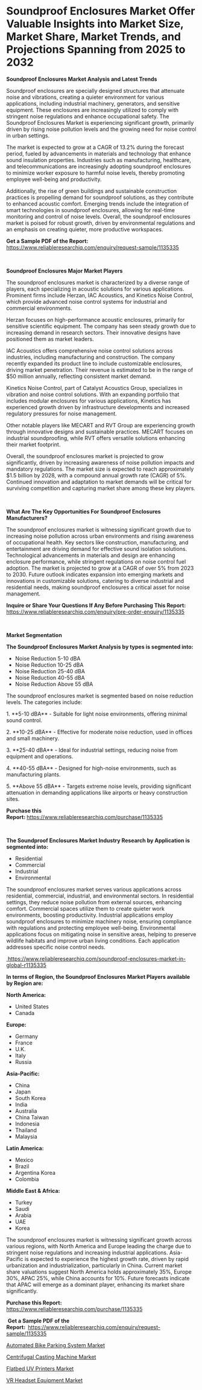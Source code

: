 <p><h1>Soundproof Enclosures Market Offer Valuable Insights into Market Size, Market Share, Market Trends, and Projections Spanning from 2025 to 2032</h1></p><p><strong>Soundproof Enclosures Market Analysis and Latest Trends</strong></p>
<p><p>Soundproof enclosures are specially designed structures that attenuate noise and vibrations, creating a quieter environment for various applications, including industrial machinery, generators, and sensitive equipment. These enclosures are increasingly utilized to comply with stringent noise regulations and enhance occupational safety. The Soundproof Enclosures Market is experiencing significant growth, primarily driven by rising noise pollution levels and the growing need for noise control in urban settings.</p><p>The market is expected to grow at a CAGR of 13.2% during the forecast period, fueled by advancements in materials and technology that enhance sound insulation properties. Industries such as manufacturing, healthcare, and telecommunications are increasingly adopting soundproof enclosures to minimize worker exposure to harmful noise levels, thereby promoting employee well-being and productivity. </p><p>Additionally, the rise of green buildings and sustainable construction practices is propelling demand for soundproof solutions, as they contribute to enhanced acoustic comfort. Emerging trends include the integration of smart technologies in soundproof enclosures, allowing for real-time monitoring and control of noise levels. Overall, the soundproof enclosures market is poised for robust growth, driven by environmental regulations and an emphasis on creating quieter, more productive workspaces.</p></p>
<p><strong>Get a Sample PDF of the Report:&nbsp;</strong> <a href="https://www.reliableresearchiq.com/enquiry/request-sample/1135335?utm_campaign=1159&utm_medium=2&utm_source=Github&utm_content=ia&utm_term=18022025&utm_id=soundproof-enclosures">https://www.reliableresearchiq.com/enquiry/request-sample/1135335</a></p>
<p>&nbsp;</p>
<p><strong>Soundproof Enclosures Major Market Players</strong></p>
<p><p>The soundproof enclosures market is characterized by a diverse range of players, each specializing in acoustic solutions for various applications. Prominent firms include Herzan, IAC Acoustics, and Kinetics Noise Control, which provide advanced noise control systems for industrial and commercial environments.</p><p>Herzan focuses on high-performance acoustic enclosures, primarily for sensitive scientific equipment. The company has seen steady growth due to increasing demand in research sectors. Their innovative designs have positioned them as market leaders.</p><p>IAC Acoustics offers comprehensive noise control solutions across industries, including manufacturing and construction. The company recently expanded its product line to include customizable enclosures, driving market penetration. Their revenue is estimated to be in the range of $50 million annually, reflecting consistent market demand.</p><p>Kinetics Noise Control, part of Catalyst Acoustics Group, specializes in vibration and noise control solutions. With an expanding portfolio that includes modular enclosures for various applications, Kinetics has experienced growth driven by infrastructure developments and increased regulatory pressures for noise management.</p><p>Other notable players like MECART and RVT Group are experiencing growth through innovative designs and sustainable practices. MECART focuses on industrial soundproofing, while RVT offers versatile solutions enhancing their market footprint.</p><p>Overall, the soundproof enclosures market is projected to grow significantly, driven by increasing awareness of noise pollution impacts and mandatory regulations. The market size is expected to reach approximately $1.5 billion by 2028, with a compound annual growth rate (CAGR) of 5%. Continued innovation and adaptation to market demands will be critical for surviving competition and capturing market share among these key players.</p></p>
<p>&nbsp;</p>
<p><strong>What Are The Key Opportunities For Soundproof Enclosures Manufacturers?</strong></p>
<p><p>The soundproof enclosures market is witnessing significant growth due to increasing noise pollution across urban environments and rising awareness of occupational health. Key sectors like construction, manufacturing, and entertainment are driving demand for effective sound isolation solutions. Technological advancements in materials and design are enhancing enclosure performance, while stringent regulations on noise control fuel adoption. The market is projected to grow at a CAGR of over 5% from 2023 to 2030. Future outlook indicates expansion into emerging markets and innovations in customizable solutions, catering to diverse industrial and residential needs, making soundproof enclosures a critical asset for noise management.</p></p>
<p><strong>Inquire or Share Your Questions If Any Before Purchasing This Report:</strong> <a href="https://www.reliableresearchiq.com/enquiry/pre-order-enquiry/1135335?utm_campaign=1159&utm_medium=2&utm_source=Github&utm_content=ia&utm_term=18022025&utm_id=soundproof-enclosures">https://www.reliableresearchiq.com/enquiry/pre-order-enquiry/1135335</a></p>
<p>&nbsp;</p>
<p><strong>Market Segmentation</strong></p>
<p><strong>The Soundproof Enclosures Market Analysis by types is segmented into:</strong></p>
<p><ul><li>Noise Reduction 5-10 dBA</li><li>Noise Reduction 10-25 dBA</li><li>Noise Reduction 25-40 dBA</li><li>Noise Reduction 40-55 dBA</li><li>Noise Reduction Above 55 dBA</li></ul></p>
<p><p>The soundproof enclosures market is segmented based on noise reduction levels. The categories include: </p><p>1. **5-10 dBA** - Suitable for light noise environments, offering minimal sound control.</p><p>2. **10-25 dBA** - Effective for moderate noise reduction, used in offices and small machinery.</p><p>3. **25-40 dBA** - Ideal for industrial settings, reducing noise from equipment and operations.</p><p>4. **40-55 dBA** - Designed for high-noise environments, such as manufacturing plants.</p><p>5. **Above 55 dBA** - Targets extreme noise levels, providing significant attenuation in demanding applications like airports or heavy construction sites.</p></p>
<p><strong>Purchase this Report:&nbsp;</strong><a href="https://www.reliableresearchiq.com/purchase/1135335?utm_campaign=1159&utm_medium=2&utm_source=Github&utm_content=ia&utm_term=18022025&utm_id=soundproof-enclosures">https://www.reliableresearchiq.com/purchase/1135335</a></p>
<p>&nbsp;</p>
<p><strong>The Soundproof Enclosures Market Industry Research by Application is segmented into:</strong></p>
<p><ul><li>Residential</li><li>Commercial</li><li>Industrial</li><li>Environmental</li></ul></p>
<p><p>The soundproof enclosures market serves various applications across residential, commercial, industrial, and environmental sectors. In residential settings, they reduce noise pollution from external sources, enhancing comfort. Commercial spaces utilize them to create quieter work environments, boosting productivity. Industrial applications employ soundproof enclosures to minimize machinery noise, ensuring compliance with regulations and protecting employee well-being. Environmental applications focus on mitigating noise in sensitive areas, helping to preserve wildlife habitats and improve urban living conditions. Each application addresses specific noise control needs.</p></p>
<p><a href="https://www.reliableresearchiq.com/soundproof-enclosures-market-in-global-r1135335?utm_campaign=1159&utm_medium=2&utm_source=Github&utm_content=ia&utm_term=18022025&utm_id=soundproof-enclosures">&nbsp;https://www.reliableresearchiq.com/soundproof-enclosures-market-in-global-r1135335</a></p>
<p><strong>In terms of Region, the Soundproof Enclosures Market Players available by Region are:</strong></p>
<p>
    <p> <strong> North America: </strong>
        <ul>
            <li>United States</li>
            <li>Canada</li>
        </ul>
        </p> 
    <p> <strong> Europe: </strong>
        <ul>
            <li>Germany</li>
            <li>France</li>
            <li>U.K.</li>
            <li>Italy</li>
            <li>Russia</li>
        </ul>
        </p> 
    <p> <strong> Asia-Pacific: </strong>
        <ul>
            <li>China</li>
            <li>Japan</li>
            <li>South Korea</li>
            <li>India</li>
            <li>Australia</li>
            <li>China Taiwan</li>
            <li>Indonesia</li>
            <li>Thailand</li>
            <li>Malaysia</li>
        </ul>
        </p> 
    <p> <strong> Latin America: </strong>
        <ul>
            <li>Mexico</li>
            <li>Brazil</li>
            <li>Argentina Korea</li>
            <li>Colombia</li>
        </ul>
        </p> 
    <p> <strong> Middle East & Africa: </strong>
        <ul>
            <li>Turkey</li>
            <li>Saudi</li>
            <li>Arabia</li>
            <li>UAE</li>
            <li>Korea</li>
        </ul>
    </p>
    </p>
<p><p>The soundproof enclosures market is witnessing significant growth across various regions, with North America and Europe leading the charge due to stringent noise regulations and increasing industrial applications. Asia-Pacific is expected to experience the highest growth rate, driven by rapid urbanization and industrialization, particularly in China. Current market share valuations suggest North America holds approximately 35%, Europe 30%, APAC 25%, while China accounts for 10%. Future forecasts indicate that APAC will emerge as a dominant player, enhancing its market share significantly.</p></p>
<p><strong>Purchase this Report: </strong><a href="https://www.reliableresearchiq.com/purchase/1135335?utm_campaign=1159&utm_medium=2&utm_source=Github&utm_content=ia&utm_term=18022025&utm_id=soundproof-enclosures">https://www.reliableresearchiq.com/purchase/1135335</a></p>
<p>&nbsp;<strong>Get a Sample PDF of the Report:&nbsp;&nbsp;</strong><a href="https://www.reliableresearchiq.com/enquiry/request-sample/1135335?utm_campaign=1159&utm_medium=2&utm_source=Github&utm_content=ia&utm_term=18022025&utm_id=soundproof-enclosures">https://www.reliableresearchiq.com/enquiry/request-sample/1135335</a></p>
<p><strong></strong></p>
<p><p><a href="https://github.com/zoccohaniech/Market-Research-Report-List-1/blob/main/automated-bike-parking-system-market.md?utm_campaign=1159&utm_medium=2&utm_source=Github&utm_content=ia&utm_term=18022025&utm_id=soundproof-enclosures">Automated Bike Parking System Market</a></p><p><a href="https://github.com/rrosasdaunas/Market-Research-Report-List-1/blob/main/centrifugal-casting-machine-market.md?utm_campaign=1159&utm_medium=2&utm_source=Github&utm_content=ia&utm_term=18022025&utm_id=soundproof-enclosures">Centrifugal Casting Machine Market</a></p><p><a href="https://github.com/ansanokajabi/Market-Research-Report-List-1/blob/main/flatbed-uv-printers-market.md?utm_campaign=1159&utm_medium=2&utm_source=Github&utm_content=ia&utm_term=18022025&utm_id=soundproof-enclosures">Flatbed UV Printers Market</a></p><p><a href="https://github.com/ancsyanagha/Market-Research-Report-List-1/blob/main/vr-headset-equipment-market.md?utm_campaign=1159&utm_medium=2&utm_source=Github&utm_content=ia&utm_term=18022025&utm_id=soundproof-enclosures">VR Headset Equipment Market</a></p></p>